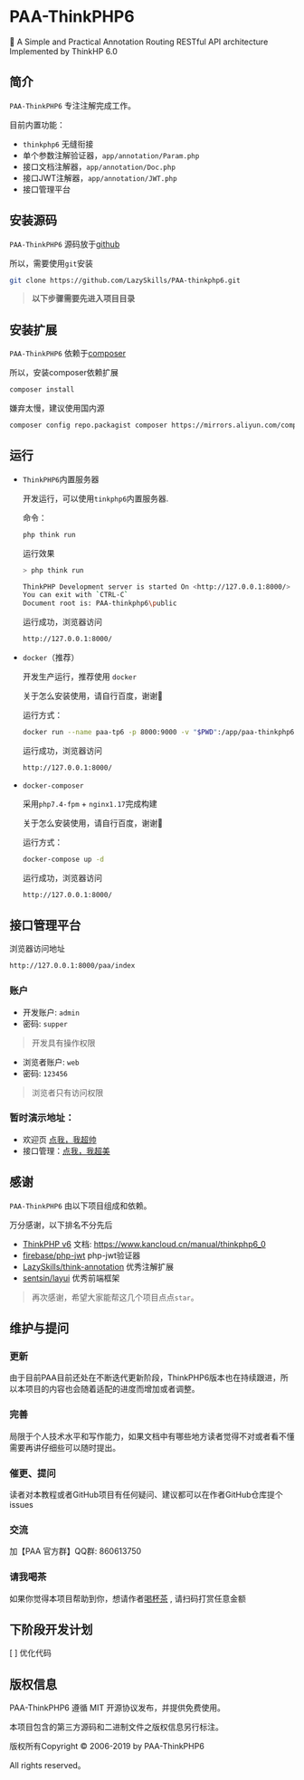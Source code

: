 # PAA-ThinkPHP6
🐘 A Simple and Practical Annotation Routing RESTful API architecture Implemented by ThinkHP 6.0

## 简介

`PAA-ThinkPHP6` 专注注解完成工作。

目前内置功能：

- `thinkphp6` 无缝衔接
- 单个参数注解验证器，`app/annotation/Param.php`
- 接口文档注解器，`app/annotation/Doc.php`
- 接口JWT注解器，`app/annotation/JWT.php`
- 接口管理平台

## 安装源码

`PAA-ThinkPHP6` 源码放于[github](https://github.com/LazySkills/PAA-thinkphp6)

所以，需要使用`git`安装

```bash
git clone https://github.com/LazySkills/PAA-thinkphp6.git
```

> **以下步骤需要先进入项目目录**

## 安装扩展

`PAA-ThinkPHP6` 依赖于[composer](https://china-wangyu.github.io/views/php/composer/)

所以，安装composer依赖扩展

```bash
composer install
```

嫌弃太慢，建议使用国内源

```bash
composer config repo.packagist composer https://mirrors.aliyun.com/composer/
```


## 运行

- `ThinkPHP6`内置服务器

    开发运行，可以使用`tinkphp6`内置服务器.
    
    命令：
    
    ```php
    php think run
    ```
    
    运行效果
    
    ```bash
    > php think run
    
    ThinkPHP Development server is started On <http://127.0.0.1:8000/>
    You can exit with `CTRL-C`
    Document root is: PAA-thinkphp6\public
    ```
    
    运行成功，浏览器访问
    
    ```bash
    http://127.0.0.1:8000/
    ```
- `docker`（推荐） 
    
   开发生产运行，推荐使用 `docker`
   
   关于怎么安装使用，请自行百度，谢谢🙏
   
   运行方式：
   
   ```bash
   docker run --name paa-tp6 -p 8000:9000 -v "$PWD":/app/paa-thinkphp6 chinawangyu/paa-thinkphp6
   ```
   
   运行成功，浏览器访问
       
   ```bash
   http://127.0.0.1:8000/
   ```

- `docker-composer`

   采用`php7.4-fpm` + `nginx1.17`完成构建
   
   关于怎么安装使用，请自行百度，谢谢🙏
    
          
   运行方式：
  
   ```bash
   docker-compose up -d
   ```
  
   运行成功，浏览器访问
      
   ```bash
   http://127.0.0.1:8000/
   ```
      

## 接口管理平台

浏览器访问地址

```bash
http://127.0.0.1:8000/paa/index
```

### 账户

- 开发账户: `admin`
- 密码: `supper`

> 开发具有操作权限

- 浏览者账户: `web`
- 密码: `123456`

> 浏览者只有访问权限

### 暂时演示地址：

- 欢迎页 [点我，我超帅](http://paa.tp6.devilgod.cn)
- 接口管理：[点我，我超美](http://paa.tp6.devilgod.cn/paa/index)
    
## 感谢

`PAA-ThinkPHP6` 由以下项目组成和依赖。

万分感谢，以下排名不分先后

- [ThinkPHP v6](https://github.com/top-think/framework) 文档: https://www.kancloud.cn/manual/thinkphp6_0
- [firebase/php-jwt](https://packagist.org/packages/firebase/php-jwt) php-jwt验证器
- [LazySkills/think-annotation](https://github.com/LazySkills/think-annotation) 优秀注解扩展
- [sentsin/layui](https://github.com/sentsin/layui) 优秀前端框架

> 再次感谢，希望大家能帮这几个项目点点`star`。

## 维护与提问

### 更新
由于目前PAA目前还处在不断迭代更新阶段，ThinkPHP6版本也在持续跟进，所以本项目的内容也会随着适配的进度而增加或者调整。

### 完善
局限于个人技术水平和写作能力，如果文档中有哪些地方读者觉得不对或者看不懂需要再讲仔细些可以随时提出。

### 催更、提问
读者对本教程或者GitHub项目有任何疑问、建议都可以在作者GitHub仓库提个issues

### 交流
加【PAA 官方群】QQ群: 860613750

### 请我喝茶
如果你觉得本项目帮助到你，想请作者[喝杯茶](https://camo.githubusercontent.com/7c3599367e8cde0a4ea6d0cd97103794a4e18af1/68747470733a2f2f6368696e612d77616e6779752e6769746875622e696f2f2f5452522fe68993e8b58f2f616c697061792e6a7067) , 请扫码打赏任意金额

## 下阶段开发计划
[ ] 优化代码

## 版权信息
PAA-ThinkPHP6 遵循 MIT 开源协议发布，并提供免费使用。

本项目包含的第三方源码和二进制文件之版权信息另行标注。

版权所有Copyright © 2006-2019 by PAA-ThinkPHP6

All rights reserved。